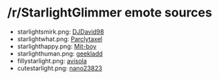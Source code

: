 /r/StarlightGlimmer emote sources
=================================

* starlightsmirk.png: [DJDavid98](http://djdavid98.deviantart.com/art/Proud-Starlight-Glimmer-518542055)
* starlightwhat.png: [Parclytaxel](http://parclytaxel.deviantart.com/art/The-Scandium-Resources-of-Equestria-517046778)
* starlighthappy.png: [Mit-boy](http://mit-boy.deviantart.com/art/Starlight-Glimmer-Theyll-finally-understand-518846922)
* starlighthuman.png: [geekladd](http://geekladd.deviantart.com/art/Equestria-Girls-Starlight-Glimmer-517598002)
* fillystarlight.png: [avisola](http://avisola.deviantart.com/art/Starlight-Glimmer-filly-521164784)
* cutestarlight.png: [nano23823](http://nano23823.deviantart.com/art/Cute-Starlight-Glimmer-524844765)
